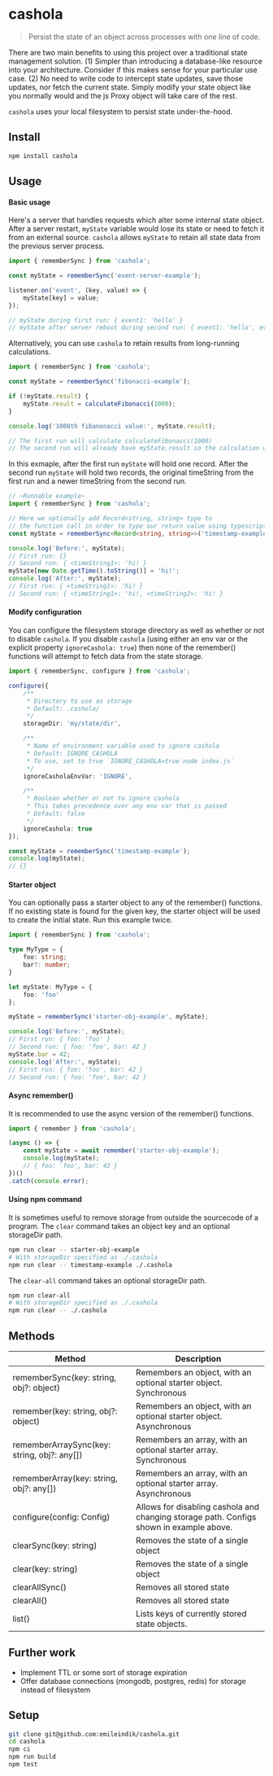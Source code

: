 # cashola
> Persist the state of an object across processes with one line of code. 

There are two main benefits to using this project over a traditional state management solution.
(1) Simpler than introducing a database-like resource into your architecture. Consider if this makes sense for your particular use case.
(2) No need to write code to intercept state updates, save those updates, nor fetch the current state. Simply modify your state object like you normally would and the js Proxy object will take care of the rest.

`cashola` uses your local filesystem to persist state under-the-hood.

## Install

```bash
npm install cashola
```

## Usage

#### Basic usage
Here's a server that handles requests which alter some internal state object. After a server restart, `myState` variable would lose its state or need to fetch it from an external source. `cashola` allows `myState` to retain all state data from the previous server process.
```ts
import { rememberSync } from 'cashola';

const myState = rememberSync('event-server-example');

listener.on('event', (key, value) => {
    myState[key] = value;
});

// myState during first run: { event1: 'hello' }
// myState after server reboot during second run: { event1: 'hello', event2: 'world' }
```

Alternatively, you can use `cashola` to retain results from long-running calculations.
```ts
import { rememberSync } from 'cashola';

const myState = rememberSync('fibonacci-example');

if (!myState.result) {
    myState.result = calculateFibonacci(1000);
}

console.log('1000th fibanonacci value:', myState.result);

// The first run will calculate calculateFibonacci(1000)
// The second run will already have myState.result so the calculation will be skipped
```

In this exmaple, after the first run `myState` will hold one record. After the second run `myState` will hold two records, the original timeString from the first run and a newer timeString from the second run.
```ts
// ~Runnable example~
import { rememberSync } from 'cashola';

// Here we optionally add Record<string, string> type to
// the function call in order to type our return value using typescript.
const myState = rememberSync<Record<string, string>>('timestamp-example');

console.log('Before:', myState);
// First run: {}
// Second run: { <timeString1>: 'hi! }
myState[new Date.getTime().toString()] = 'hi!';
console.log('After:', myState);
// First run: { <timeString1>: 'hi! }
// Second run: { <timeString1>: 'hi!, <timeString2>: 'hi! }
```

#### Modify configuration
You can configure the filesystem storage directory as well as whether or not to disable `cashola`. If you disable `cashola` (using either an env var or the explicit property `ignoreCashola: true`) then none of the remember() functions will attempt to fetch data from the state storage.
```ts
import { rememberSync, configure } from 'cashola';

configure({
    /**
     * Directory to use as storage  
     * Default: .cashola/  
     */
    storageDir: 'my/state/dir',

    /**
     * Name of environment variable used to ignore cashola  
     * Default: IGNORE_CASHOLA  
     * To use, set to true `IGNORE_CASHOLA=true node index.js`  
     */
    ignoreCasholaEnvVar: 'IGNORE',

    /**
     * Boolean whether or not to ignore cashola  
     * This takes precedence over any env var that is passed
     * Default: false  
     */
    ignoreCashola: true
});

const myState = rememberSync('timestamp-example');
console.log(myState);
// {}
```

#### Starter object
You can optionally pass a starter object to any of the remember() functions. If no existing state is found for the given key, the starter object will be used to create the initial state. Run this example twice.
```ts
import { rememberSync } from 'cashola';

type MyType = {
    foo: string;
    bar?: number;
}

let myState: MyType = {
    foo: 'foo'
};

myState = rememberSync('starter-obj-example', myState);

console.log('Before:', myState);
// First run: { foo: 'foo' }
// Second run: { foo: 'foo', bar: 42 }
myState.bar = 42;
console.log('After:', myState);
// First run: { foo: 'foo', bar: 42 }
// Second run: { foo: 'foo', bar: 42 }
```

#### Async remember()
It is recommended to use the async version of the remember() functions.
```ts
import { remember } from 'cashola';

(async () => {
    const myState = await remember('starter-obj-example');
    console.log(myState);
    // { foo: 'foo', bar: 42 }
})()
.catch(console.error);
```

#### Using npm command
It is sometimes useful to remove storage from outside the sourcecode of a program.
The `clear` command takes an object key and an optional storageDir path.
```sh
npm run clear -- starter-obj-example
# With storageDir specified as ./.cashola
npm run clear -- timestamp-example ./.cashola
```
The `clear-all` command takes an optional storageDir path.
```sh
npm run clear-all
# With storageDir specified as ./.cashola
npm run clear -- ./.cashola
```


## Methods
| Method      | Description |
| ----------- | ----------- |
| rememberSync(key: string, obj?: object)      | Remembers an object, with an optional starter object. Synchronous        |
| remember(key: string, obj?: object)          | Remembers an object, with an optional starter object. Asynchronous       |
| rememberArraySync(key: string, obj?: any[])  | Remembers an array, with an optional starter array. Synchronous         |
| rememberArray(key: string, obj?: any[])      | Remembers an array, with an optional starter array. Asynchronous        |
| configure(config: Config)                    | Allows for disabling cashola and changing storage path. Configs shown in example above.        |
| clearSync(key: string)                       | Removes the state of a single object        |
| clear(key: string)                           | Removes the state of a single object        |
| clearAllSync()                               | Removes all stored state        |
| clearAll()                                   | Removes all stored state        |
| list()                                       | Lists keys of currently stored state objects.        |

## Further work
- Implement TTL or some sort of storage expiration
- Offer database connections (mongodb, postgres, redis) for storage instead of filesystem

## Setup

```sh
git clone git@github.com:emileindik/cashola.git
cd cashola
npm ci
npm run build
npm test
